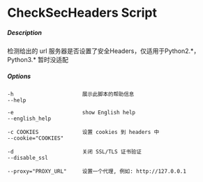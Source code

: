 # CheckSecHeaders Script
##### Description
检测给出的 url 服务器是否设置了安全Headers，仅适用于Python2.\*，Python3.\* 暂时没适配

##### Options
```
-h                      展示此脚本的帮助信息
--help

-e                      show English help
--english_help

-c COOKIES              设置 cookies 到 headers 中
--cookie="COOKIES"

-d                      关闭 SSL/TLS 证书验证
--disable_ssl

--proxy="PROXY_URL"     设置一个代理, 例如: http://127.0.0.1
```
